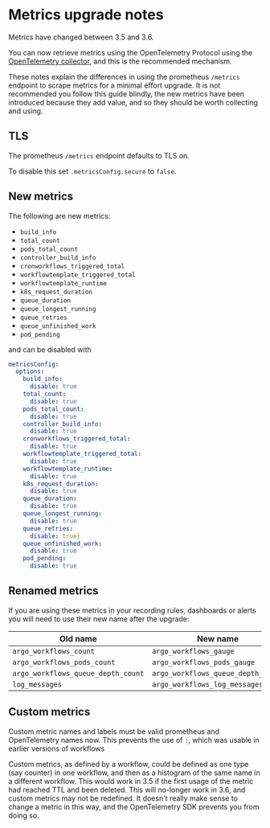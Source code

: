 # Metrics upgrade notes

Metrics have changed between 3.5 and 3.6.

You can now retrieve metrics using the OpenTelemetry Protocol using the [OpenTelemetry collector](https://opentelemetry.io/docs/collector/), and this is the recommended mechanism.

These notes explain the differences in using the prometheus `/metrics` endpoint to scrape metrics for a minimal effort upgrade. It is not recommended you follow this guide blindly, the new metrics have been introduced because they add value, and so they should be worth collecting and using.

## TLS

The prometheus `/metrics` endpoint defaults to TLS on.

To disable this set `.metricsConfig.secure` to `false`.

## New metrics

The following are new metrics:

* `build_info`
* `total_count`
* `pods_total_count`
* `controller_build_info`
* `cronworkflows_triggered_total`
* `workflowtemplate_triggered_total`
* `workflowtemplate_runtime`
* `k8s_request_duration`
* `queue_duration`
* `queue_longest_running`
* `queue_retries`
* `queue_unfinished_work`
* `pod_pending`

and can be disabled with

```yaml
metricsConfig:
  options:
    build_info:
      disable: true
    total_count:
      disable: true
    pods_total_count:
      disable: true
    controller_build_info:
      disable: true
    cronworkflows_triggered_total:
      disable: true
    workflowtemplate_triggered_total:
      disable: true
    workflowtemplate_runtime:
      disable: true
    k8s_request_duration:
      disable: true
    queue_duration:
      disable: true
    queue_longest_running:
      disable: true
    queue_retries:
      disable: true}
    queue_unfinished_work:
      disable: true
    pod_pending:
      disable: true
```

## Renamed metrics

If you are using these metrics in your recording rules, dashboards or alerts you will need to use their new name after the upgrade:

| Old name                           | New name                           |
|------------------------------------|------------------------------------|
| `argo_workflows_count`             | `argo_workflows_gauge`             |
| `argo_workflows_pods_count`        | `argo_workflows_pods_gauge`        |
| `argo_workflows_queue_depth_count` | `argo_workflows_queue_depth_gauge` |
| `log_messages`                     | `argo_workflows_log_messages`      |

## Custom metrics

Custom metric names and labels must be valid prometheus and OpenTelemetry names now. This prevents the use of `:`, which was usable in earlier versions of workflows

Custom metrics, as defined by a workflow, could be defined as one type (say counter) in one workflow, and then as a histogram of the same name in a different workflow. This would work in 3.5 if the first usage of the metric had reached TTL and been deleted. This will no-longer work in 3.6, and custom metrics may not be redefined. It doesn't really make sense to change a metric in this way, and the OpenTelemetry SDK prevents you from doing so.
